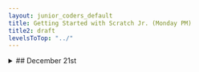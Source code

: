 ```yaml
---
layout: junior_coders_default
title: Getting Started with Scratch Jr. (Monday PM)
title2: draft
levelsToTop: "../"
---
```





<details>
<summary>## December 21st
</summary>

## December 21st

### Homework due 2021!

### Recap for December 21st

A Family Story
  : One student work on using pixlr.com to edit actor costumes. She cleaned up an image to remove the background using the magic wand and rectangle tools. 
    
  : Then she worked on creating a conversation between the actors.

Magic The Gathering
  : It was decided that this project was too ambitious for now, and the student decided to find something less ambitious that they might be able to see through to the end

Tutorials
  : Some students decided to work through tutorials. 
    
  
    
Platform Game
  : More students decided ot work on platform games. One problem that comes up is how to make something happen when 2 characters approach each other. For example, in this student's project, when the hero approaches, the villain says they will give them a clue if they manage to defeat them. Here is one solution:
    
![](https://i.imgur.com/NAbhiXh.png){: .jsgif}

Another student turned this into a conversation, where one character says "You will die", and the other says "Not if I kill you first!". Using messages, we can make this happen.

![https://i.imgur.com/eflg6Ya.png](https://i.imgur.com/eflg6Ya.png){: .jsgif}

![https://i.imgur.com/eflg6Ya.png](https://i.imgur.com/fYeLQK7.png){: .jsgif}

</details>
